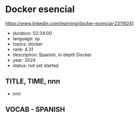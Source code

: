 # Docker esencial

https://www.linkedin.com/learning/docker-esencial-23119241

- duration: 02:34:00
- language: sp
- topics: docker
- rank: 4.31
- description: Spanish, in depth Docker
- year: 2024
- status: not yet started

## TITLE, TIME, nnn

- nnn

## VOCAB - SPANISH

```
```
